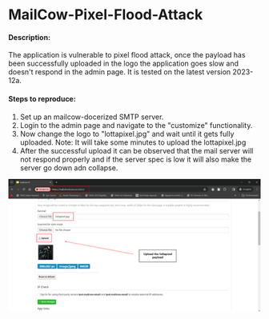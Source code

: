 # MailCow-Pixel-Flood-Attack
#### Description:
The application is vulnerable to pixel flood attack, once the payload has been successfully uploaded in the logo the application goes slow and doesn't respond in the admin page. It is tested on the latest version 2023-12a.

#### Steps to reproduce:
1. Set up an mailcow-docerized SMTP server.
2. Login to the admin page and navigate to the "customize" functionality.
3. Now change the logo to "lottapixel.jpg" and wait until it gets fully uploaded. Note: It will take some minutes to upload the lottapixel.jpg
4. After the successful upload it can be observed that the mail server will not respond properly and if the server spec is low it will also make the server go down adn collapse.


<img src="POC-1.png"/>
